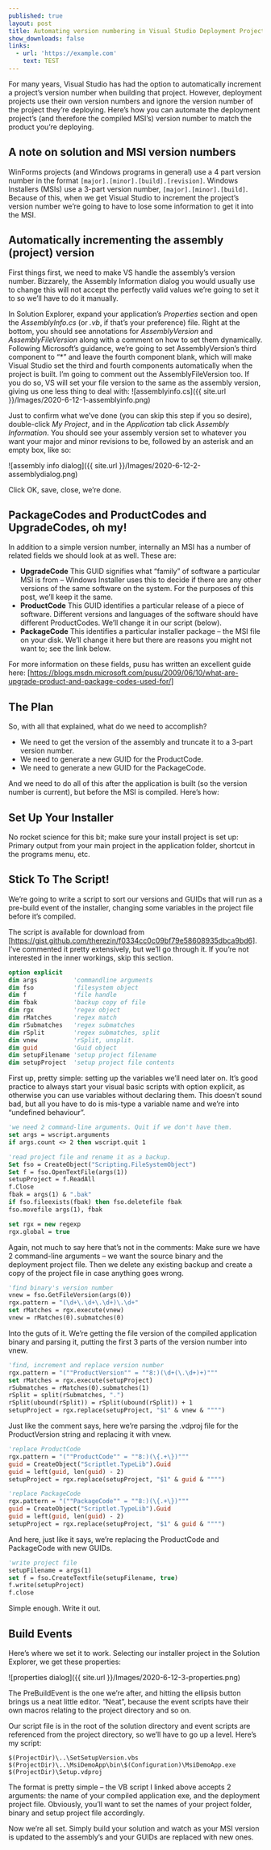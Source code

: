 ```yaml
---
published: true
layout: post
title: Automating version numbering in Visual Studio Deployment Projects
show_downloads: false
links:
  - url: 'https://example.com'
    text: TEST
---
```

For many years, Visual Studio has had the option to automatically increment a project’s version number when building that project. However, deployment projects use their own version numbers and ignore the version number of the project they’re deploying. Here’s how you can automate the deployment project’s (and therefore the compiled MSI’s) version number to match the product you’re deploying.

## A note on solution and MSI version numbers

WinForms projects (and Windows programs in general) use a 4 part version number in the format `[major].[minor].[build].[revision]`. Windows Installers (MSIs) use a 3-part version number, `[major].[minor].[build]`. Because of this, when we get Visual Studio to increment the project’s version number we’re going to have to lose some information to get it into the MSI.

## Automatically incrementing the assembly (project) version

First things first, we need to make VS handle the assembly’s version number. Bizzarely, the Assembly Information dialog you would usually use to change this will not accept the perfectly valid values we’re going to set it to so we’ll have to do it manually.

In Solution Explorer, expand your application’s _Properties_ section and open the _AssemblyInfo.cs_ (or _.vb_, if that’s your preference) file. Right at the bottom, you should see annotations for  _AssemblyVersion_ and _AssemblyFileVersion_ along with a comment on how to set them dynamically. Following Microsoft’s guidance, we’re going to set AssemblyVersion’s third component to “*” and leave the fourth component blank, which will make Visual Studio set the third and fourth components automatically when the project is built. I’m going to comment out the AssemblyFileVersion too. If you do so, VS will set your file version to the same as the assembly version, giving us one less thing to deal with:
![assemblyinfo.cs]({{ site.url }}/Images/2020-6-12-1-assemblyinfo.png)

Just to confirm what we’ve done (you can skip this step if you so desire), double-click _My Project_, and in the _Application_ tab click _Assembly Information_. You should see your assembly version set to whatever you want your major and minor revisions to be, followed by an asterisk and an empty box, like so:

![assembly info dialog]({{ site.url }}/Images/2020-6-12-2-assemblydialog.png)

Click OK, save, close, we’re done.

## PackageCodes and ProductCodes and UpgradeCodes, oh my!

In addition to a simple version number, internally an MSI has a number of related fields we should look at as well. These are:

+ **UpgradeCode**
  This GUID signifies what “family” of software a particular MSI is from – Windows Installer uses this to decide if there are any other versions of the same software on the system. For the purposes of this post, we’ll keep it the same.
+ **ProductCode**
  This GUID identifies a particular release of a piece of software. Different versions and languages of the software should have different ProductCodes. We’ll change it in our script (below).
+ **PackageCode**
  This identifies a particular installer package – the MSI file on your disk. We’ll change it here but there are reasons you might not want to; see the link below.

For more information on these fields, pusu has written an excellent guide here: [https://blogs.msdn.microsoft.com/pusu/2009/06/10/what-are-upgrade-product-and-package-codes-used-for/]

## The Plan

So, with all that explained, what do we need to accomplish?

+ We need to get the version of the assembly and truncate it to a 3-part version number.
+ We need to generate a new GUID for the ProductCode.
+ We need to generate a new GUID for the PackageCode.

And we need to do all of this after the application is built (so the version number is current), but before the MSI is compiled. Here’s how:

## Set Up Your Installer

No rocket science for this bit; make sure your install project is set up: Primary output from your main project in the application folder, shortcut in the programs menu, etc.

## Stick To The Script!

We’re going to write a script to sort our versions and GUIDs that will run as a pre-build event of the installer, changing some variables in the project file before it’s compiled.

The script is available for download from [https://gist.github.com/therezin/f0334cc0c09bf79e58608935dbca9bd6]. I’ve commented it pretty extensively, but we’ll go through it. If you’re not interested in the inner workings, skip this section.

``` vb
option explicit
dim args          'commandline arguments
dim fso           'filesystem object
dim f             'file handle
dim fbak          'backup copy of file
dim rgx           'regex object
dim rMatches      'regex match
dim rSubmatches   'regex submatches
dim rSplit        'regex submatches, split
dim vnew          'rSplit, unsplit.
dim guid          'Guid object
dim setupFilename 'setup project filename
dim setupProject  'setup project file contents
```

First up, pretty simple: setting up the variables we’ll need later on. It’s good practice to always start your visual basic scripts with option explicit, as otherwise you can use variables without declaring them. This doesn’t sound bad, but all you have to do is mis-type a variable name and we’re into “undefined behaviour”.

``` vb
'we need 2 command-line arguments. Quit if we don't have them.
set args = wscript.arguments
if args.count <> 2 then wscript.quit 1

'read project file and rename it as a backup.
Set fso = CreateObject("Scripting.FileSystemObject")
Set f = fso.OpenTextFile(args(1))
setupProject = f.ReadAll
f.Close
fbak = args(1) & ".bak"
if fso.fileexists(fbak) then fso.deletefile fbak
fso.movefile args(1), fbak

set rgx = new regexp
rgx.global = true
```

Again, not much to say here that’s not in the comments: Make sure we have 2 command-line arguments – we want the source binary and the deployment project file. Then we delete any existing backup and create a copy of the project file in case anything goes wrong.

``` vb
'find binary's version number
vnew = fso.GetFileVersion(args(0))
rgx.pattern = "(\d+\.\d+\.\d+)\.\d+"
set rMatches = rgx.execute(vnew)
vnew = rMatches(0).submatches(0)
```

Into the guts of it. We’re getting the file version of the compiled application binary and parsing it, putting the first 3 parts of the version number into vnew.

``` vb
'find, increment and replace version number
rgx.pattern = "(""ProductVersion"" = ""8:)(\d+(\.\d+)+)"""
set rMatches = rgx.execute(setupProject)
rSubmatches = rMatches(0).submatches(1)
rSplit = split(rSubmatches, ".")
rSplit(ubound(rSplit)) = rSplit(ubound(rSplit)) + 1
setupProject = rgx.replace(setupProject, "$1" & vnew & """")
```

Just like the comment says, here we’re parsing the .vdproj file for the ProductVersion string and replacing it with vnew.

```vb
'replace ProductCode
rgx.pattern = "(""ProductCode"" = ""8:)(\{.+\})"""
guid = CreateObject("Scriptlet.TypeLib").Guid
guid = left(guid, len(guid) - 2)
setupProject = rgx.replace(setupProject, "$1" & guid & """")

'replace PackageCode
rgx.pattern = "(""PackageCode"" = ""8:)(\{.+\})"""
guid = CreateObject("Scriptlet.TypeLib").Guid
guid = left(guid, len(guid) - 2)
setupProject = rgx.replace(setupProject, "$1" & guid & """")
```

And here, just like it says, we’re replacing the ProductCode and PackageCode with new GUIDs.

``` vb
'write project file
setupFilename = args(1)
set f = fso.CreateTextfile(setupFilename, true)
f.write(setupProject)
f.close
```

Simple enough. Write it out.

## Build Events

Here’s where we set it to work. Selecting our installer project in the Solution Explorer, we get these properties:

![properties dialog]({{ site.url }}/Images/2020-6-12-3-properties.png)

The PreBuildEvent is the one we’re after, and hitting the ellipsis button brings us a neat little editor. “Neat”, because the event scripts have their own macros relating to the project directory and so on.

Our script file is in the root of the solution directory and event scripts are referenced from the project directory, so we’ll have to go up a level. Here’s my script:

```
$(ProjectDir)\..\SetSetupVersion.vbs $(ProjectDir)\..\MsiDemoApp\bin\$(Configuration)\MsiDemoApp.exe $(ProjectDir)\Setup.vdproj
```

The format is pretty simple – the VB script I linked above accepts 2 arguments: the name of your compiled application exe, and the deployment project file. Obviously, you’ll want to set the names of your project folder, binary and setup project file accordingly.

Now we’re all set. Simply build your solution and watch as your MSI version is updated to the assembly’s and your GUIDs are replaced with new ones.

